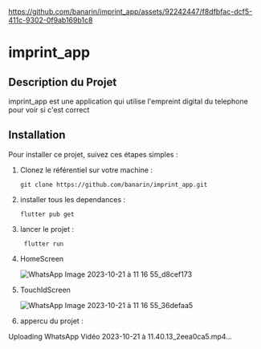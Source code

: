 
https://github.com/banarin/imprint_app/assets/92242447/f8dfbfac-dcf5-411c-9302-0f9ab169b1c8
# imprint_app


## Description du Projet

imprint_app est une application  qui utilise l'empreint digital du telephone pour voir si c'est correct

## Installation

Pour installer ce projet, suivez ces étapes simples :

1. Clonez le référentiel sur votre machine :
   
       git clone https://github.com/banarin/imprint_app.git

2. installer tous les dependances :

       flutter pub get

3. lancer le projet :

        flutter run

4. HomeScreen

   ![WhatsApp Image 2023-10-21 à 11 16 55_d8cef173](https://github.com/banarin/imprint_app/assets/92242447/789ae0af-8065-4190-9f84-0f3d2d134fa7)


5. TouchIdScreen

   ![WhatsApp Image 2023-10-21 à 11 16 55_36defaa5](https://github.com/banarin/imprint_app/assets/92242447/dc8a5d69-a0a7-4c15-8582-dba727e03380)
6. appercu du projet :


Uploading WhatsApp Vidéo 2023-10-21 à 11.40.13_2eea0ca5.mp4…

